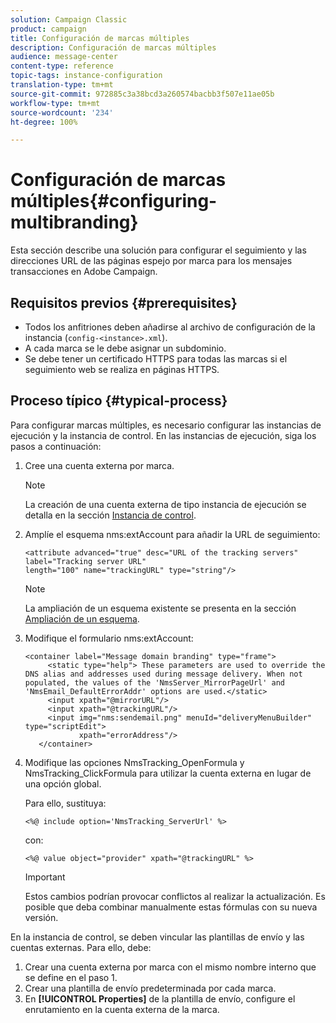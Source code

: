 ```yaml
---
solution: Campaign Classic
product: campaign
title: Configuración de marcas múltiples
description: Configuración de marcas múltiples
audience: message-center
content-type: reference
topic-tags: instance-configuration
translation-type: tm+mt
source-git-commit: 972885c3a38bcd3a260574bacbb3f507e11ae05b
workflow-type: tm+mt
source-wordcount: '234'
ht-degree: 100%

---
```



# Configuración de marcas múltiples{#configuring-multibranding}

Esta sección describe una solución para configurar el seguimiento y las direcciones URL de las páginas espejo por marca para los mensajes transacciones en Adobe Campaign.

## Requisitos previos {#prerequisites}

* Todos los anfitriones deben añadirse al archivo de configuración de la instancia (`config-<instance>.xml`).
* A cada marca se le debe asignar un subdominio.
* Se debe tener un certificado HTTPS para todas las marcas si el seguimiento web se realiza en páginas HTTPS.

## Proceso típico {#typical-process}

Para configurar marcas múltiples, es necesario configurar las instancias de ejecución y la instancia de control. En las instancias de ejecución, siga los pasos a continuación:

1. Cree una cuenta externa por marca.

   >[!NOTE]
   >
   >La creación de una cuenta externa de tipo instancia de ejecución se detalla en la sección [Instancia de control](../../message-center/using/creating-a-shared-connection.md#control-instance).

1. Amplíe el esquema nms:extAccount para añadir la URL de seguimiento:

   ```
   <attribute advanced="true" desc="URL of the tracking servers" label="Tracking server URL"
   length="100" name="trackingURL" type="string"/>
   ```

   >[!NOTE]
   >
   >La ampliación de un esquema existente se presenta en la sección [Ampliación de un esquema](../../configuration/using/extending-a-schema.md).

1. Modifique el formulario nms:extAccount:

   ```
   <container label="Message domain branding" type="frame">
        <static type="help"> These parameters are used to override the DNS alias and addresses used during message delivery. When not populated, the values of the 'NmsServer_MirrorPageUrl' and 'NmsEmail_DefaultErrorAddr' options are used.</static>
        <input xpath="@mirrorURL"/>
        <input xpath="@trackingURL"/>
        <input img="nms:sendemail.png" menuId="deliveryMenuBuilder" type="scriptEdit">
               xpath="errorAddress"/>
      </container>
   ```

1. Modifique las opciones NmsTracking_OpenFormula y NmsTracking_ClickFormula para utilizar la cuenta externa en lugar de una opción global.

   Para ello, sustituya:

   ```
   <%@ include option='NmsTracking_ServerUrl' %>
   ```

   con:

   ```
   <%@ value object="provider" xpath="@trackingURL" %>
   ```

   >[!IMPORTANT]
   >
   >Estos cambios podrían provocar conflictos al realizar la actualización. Es posible que deba combinar manualmente estas fórmulas con su nueva versión.

En la instancia de control, se deben vincular las plantillas de envío y las cuentas externas. Para ello, debe:

1. Crear una cuenta externa por marca con el mismo nombre interno que se define en el paso 1.
1. Crear una plantilla de envío predeterminada por cada marca.
1. En **[!UICONTROL Properties]** de la plantilla de envío, configure el enrutamiento en la cuenta externa de la marca.

